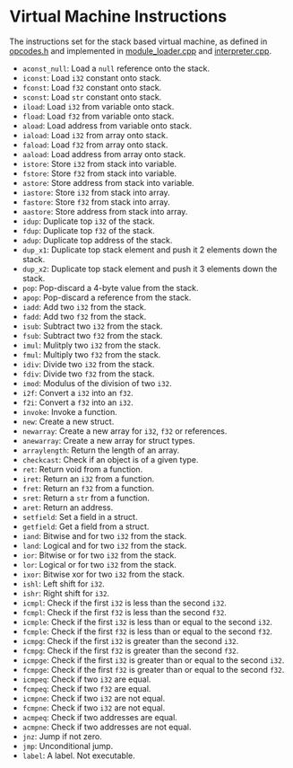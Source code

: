 # Virtual Machine Instructions

The instructions set for the stack based virtual machine, as defined in [opcodes.h](../src/opcodes.h) and implemented in [module_loader.cpp](../src/interpreter/module_loader.cpp) and [interpreter.cpp](../src/interpreter/interpreter.cpp).

- `aconst_null`: Load a `null` reference onto the stack.
- `iconst`: Load `i32` constant onto stack.
- `fconst`: Load `f32` constant onto stack.
- `sconst`: Load `str` constant onto stack.
- `iload`: Load `i32` from variable onto stack.
- `fload`: Load `f32` from variable onto stack.
- `aload`: Load address from variable onto stack.
- `iaload`: Load `i32` from array onto stack.
- `faload`: Load `f32` from array onto stack.
- `aaload`: Load address from array onto stack.
- `istore`: Store `i32` from stack into variable.
- `fstore`: Store `f32` from stack into variable.
- `astore`: Store address from stack into variable.
- `iastore`: Store `i32` from stack into array.
- `fastore`: Store `f32` from stack into array.
- `aastore`: Store address from stack into array.
- `idup`: Duplicate top `i32` of the stack. 
- `fdup`: Duplicate top `f32` of the stack.
- `adup`: Duplicate top address of the stack.
- `dup_x1`: Duplicate top stack element and push it 2 elements down the stack.
- `dup_x2`: Duplicate top stack element and push it 3 elements down the stack.
- `pop`: Pop-discard a 4-byte value from the stack.
- `apop`: Pop-discard a reference from the stack.
- `iadd`: Add two `i32` from the stack.
- `fadd`: Add two `f32` from the stack.
- `isub`: Subtract two `i32` from the stack.
- `fsub`: Subtract two `f32` from the stack.
- `imul`: Mulitply two `i32` from the stack.
- `fmul`: Multiply two `f32` from the stack.
- `idiv`: Divide two `i32` from the stack.
- `fdiv`: Divide two `f32` from the stack.
- `imod`: Modulus of the division of two `i32`.
- `i2f`: Convert a `i32` into an `f32`.
- `f2i`: Convert a `f32` into an `i32`.
- `invoke`: Invoke a function.
- `new`: Create a new struct.
- `newarray`: Create a new array for `i32`, `f32` or references.
- `anewarray`: Create a new array for struct types.
- `arraylength`: Return the length of an array.
- `checkcast`: Check if an object is of a given type.
- `ret`: Return void from a function.
- `iret`: Return an `i32` from a function.
- `fret`: Return an `f32` from a function.
- `sret`: Return a `str` from a function.
- `aret`: Return an address.
- `setfield`: Set a field in a struct.
- `getfield`: Get a field from a struct.
- `iand`: Bitwise and for two `i32` from the stack.
- `land`: Logical and for two `i32` from the stack.
- `ior`: Bitwise or for two `i32` from the stack.
- `lor`: Logical or for two `i32` from the stack.
- `ixor`: Bitwise xor for two `i32` from the stack.
- `ishl`: Left shift for `i32`.
- `ishr`: Right shift for `i32`.
- `icmpl`: Check if the first `i32` is less than the second `i32`.
- `fcmpl`: Check if the first `f32` is less than the second `f32`.
- `icmple`: Check if the first `i32` is less than or equal to the second `i32`.
- `fcmple`: Check if the first `f32` is less than or equal to the second `f32`.
- `icmpg`: Check if the first `i32` is greater than the second `i32`.
- `fcmpg`: Check if the first `f32` is greater than the second `f32`.
- `icmpge`: Check if the first `i32` is greater than or equal to the second `i32`.
- `fcmpge`: Check if the first `f32` is greater than or equal to the second `f32`.
- `icmpeq`: Check if two `i32` are equal.
- `fcmpeq`: Check if two `f32` are equal.
- `icmpne`: Check if two `i32` are not equal.
- `fcmpne`: Check if two `i32` are not equal.
- `acmpeq`: Check if two addresses are equal.
- `acmpne`: Check if two addresses are not equal.
- `jnz`: Jump if not zero.
- `jmp`: Unconditional jump.
- `label`: A label. Not executable.
